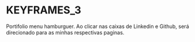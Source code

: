 # KEYFRAMES_3
Portifolio menu hamburguer.
Ao clicar nas caixas de Linkedin e Github, será direcionado para as minhas respectivas paginas.
